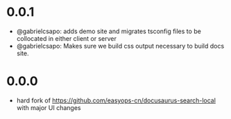 # 0.0.1

- @gabrielcsapo: adds demo site and migrates tsconfig files to be collocated in either client or server
- @gabrielcsapo: Makes sure we build css output necessary to build docs site.

# 0.0.0

- hard fork of https://github.com/easyops-cn/docusaurus-search-local with major UI changes
